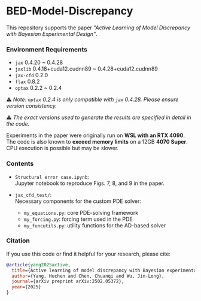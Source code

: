 # BED-Model-Discrepancy

This repository supports the paper *"Active Learning of Model Discrepancy with Bayesian Experimental Design"*.


### Environment Requirements

- `jax`         0.4.20 ~ 0.4.28  
- `jaxlib`      0.4.18+cuda12.cudnn89 ~ 0.4.28+cuda12.cudnn89  
- `jax-cfd`     0.2.0  
- `flax`        0.8.2  
- `optax`       0.2.2 ~ 0.2.4  

⚠️ *Note: `optax` 0.2.4 is only compatible with `jax` 0.4.28. Please ensure version consistency.*

⚠️ *The exact versions used to generate the results are specified in detail in the code.*

Experiments in the paper were originally run on **WSL with an RTX 4090**. The code is also known to **exceed memory limits** on a 12GB **4070 Super**. CPU execution is possible but may be slower.


### Contents

- `Structural error case.ipynb`:  
  Jupyter notebook to reproduce Figs. 7, 8, and 9 in the paper.

- `jax_cfd_test/`:  
  Necessary components for the custom PDE solver:
  - `my_equations.py`: core PDE-solving framework  
  - `my_forcing.py`: forcing term used in the PDE  
  - `my_funcutils.py`: utility functions for the AD-based solver


### Citation
If you use this code or find it helpful for your research, please cite:

```bibtex
@article{yang2025active,
  title={Active learning of model discrepancy with Bayesian experimental design},
  author={Yang, Huchen and Chen, Chuanqi and Wu, Jin-Long},
  journal={arXiv preprint arXiv:2502.05372},
  year={2025}
}
